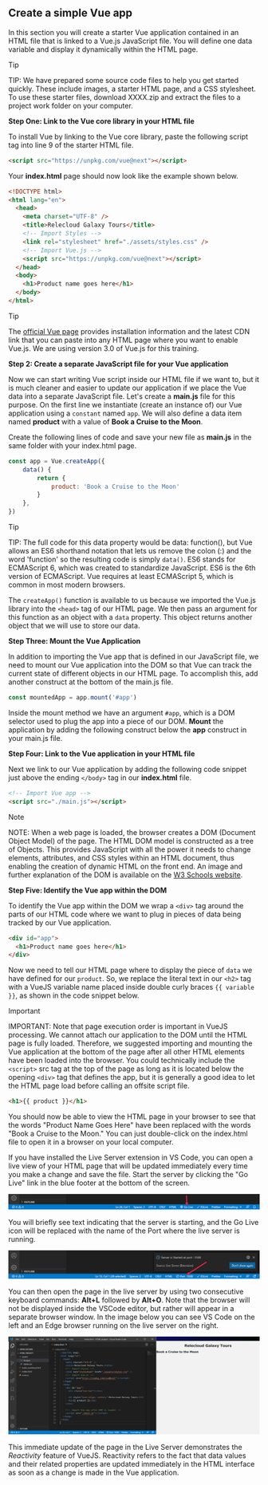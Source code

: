 ## Create a simple Vue app

In this section you will create a starter Vue application contained in an HTML file that is linked to a Vue.js JavaScript file. You will define one data variable and display it dynamically within the HTML page.

> [!TIP]
> TIP: We have prepared some source code files to help you get started quickly. These include images, a starter HTML page, and a CSS stylesheet. To use these starter files, download XXXX.zip and extract the files to a project work folder on your computer.

**Step One: Link to the Vue core library in your HTML file**

To install Vue by linking to the Vue core library, paste the following script tag into line 9 of the starter HTML file.

```html
<script src="https://unpkg.com/vue@next"></script>
```
Your **index.html** page should now look like the example shown below.

```html
<!DOCTYPE html>
<html lang="en">
  <head>
    <meta charset="UTF-8" />
    <title>Relecloud Galaxy Tours</title>
    <!-- Import Styles -->
    <link rel="stylesheet" href="./assets/styles.css" />
    <!-- Import Vue.js -->
    <script src="https://unpkg.com/vue@next"></script>
  </head>
  <body>
    <h1>Product name goes here</h1>
  </body>
</html>
```

> [!TIP]
>The [official Vue page](https://vuejs.org/v2/guide/installation.html) provides installation information and the latest CDN link that you can paste into any HTML page where you want to enable Vue.js. We are using version 3.0 of Vue.js for this training. 

**Step 2: Create a separate JavaScript file for your Vue application**

Now we can start writing Vue script inside our HTML file if we want to, but it is much cleaner and easier to update our application if we place the Vue data into a separate JavaScript file. Let's create a **main.js** file for this purpose. On the first line we instantiate (create an instance of) our Vue application using a `constant` named `app`. We will also define a data item named **product** with a value of **Book a Cruise to the Moon**.

Create the following lines of code and save your new file as **main.js** in the same folder with your index.html page.

```javascript
const app = Vue.createApp({
    data() {
        return {
            product: 'Book a Cruise to the Moon'
        }
    },
})
```

> [!TIP]
> TIP: The full code for this data property would be data: function(), but Vue allows an ES6 shorthand notation that lets us remove the colon (:) and the word 'function' so the resulting code is simply `data()`. ES6 stands for ECMAScript 6, which was created to standardize JavaScript. ES6 is the 6th version of ECMAScript. Vue requires at least ECMAScript 5, which is common in most modern browsers.

The `createApp()` function is available to us because we imported the Vue.js library into the `<head>` tag of our HTML page. We then pass an argument for this function as an object with a `data` property. This object returns another object that we will use to store our data.

**Step Three: Mount the Vue Application**

In addition to importing the Vue app that is defined in our JavaScript file, we need to mount our Vue application into the DOM so that Vue can track the current state of different objects in our HTML page. To accomplish this, add another construct at the bottom of the main.js file.

```javascript
const mountedApp = app.mount('#app')
```

Inside the mount method we have an argument `#app`, which is a DOM selector used to plug the app into a piece of our DOM. **Mount** the application by adding the following construct below the **app** construct in your main.js file.

**Step Four: Link to the Vue application in your HTML file**

Next we link to our Vue application by adding the following code snippet just above the ending `</body>` tag in our **index.html** file.

```html
<!-- Import Vue app -->
<script src="./main.js"></script>
```

> [!NOTE]
> NOTE: When a web page is loaded, the browser creates a DOM (Document Object Model) of the page. The HTML DOM model is constructed as a tree of Objects. This provides JavaScript with all the power it needs to change elements, attributes, and CSS styles within an HTML document, thus enabling the creation of dynamic HTML on the front end. An image and further explanation of the DOM is available on the [W3 Schools website](https://www.w3schools.com/js/js_htmldom.asp).

**Step Five: Identify the Vue app within the DOM**

To identify the Vue app within the DOM we wrap a `<div>` tag around the parts of our HTML code where we want to plug in pieces of data being tracked by our Vue application.

```html
<div id="app">
  <h1>Product name goes here</h1>
</div>
```

Now we need to tell our HTML page where to display the piece of `data` we have defined for our `product`. So, we replace the literal text in our `<h2>` tag with a VueJS variable name placed inside double curly braces `{{ variable }}`, as shown in the code snippet below.

> [!IMPORTANT]
> IMPORTANT: Note that page execution order is important in VueJS processing. We cannot attach our application to the DOM until the HTML page is fully loaded. Therefore, we suggested importing and mounting the Vue application at the bottom of the page after all other HTML elements have been loaded into the browser. You could technically include the `<script>` src tag at the top of the page as long as it is located below the opening `<div>` tag that defines the app, but it is generally a good idea to let the HTML page load before calling an offsite script file.

```html
<h1>{{ product }}</h1>
```

You should now be able to view the HTML page in your browser to see that the words "Product Name Goes Here" have been replaced with the words "Book a Cruise to the Moon." You can just double-click on the index.html file to open it in a browser on your local computer.

If you have installed the Live Server extension in VS Code, you can open a live view of your HTML page that will be updated immediately every time you make a change and save the file. Start the server by clicking the "Go Live" link in the blue footer at the bottom of the screen.

![Image of the footer area in the bottom of the VS Code application prior to starting the Go Live server.](../media/liveserver_golive.png)


You will briefly see text indicating that the server is starting, and the Go Live icon will be replaced with the name of the Port where the live server is running.

![Image of the footer area in the bottom of the VS Code application after starting the Go Live server.](../media/liveserver_port.png)


You can then open the page in the live server by using two consecutive keyboard commands: **Alt+L** followed by **Alt+O**. Note that the browser will not be displayed inside the VSCode editor, but rather will appear in a separate browser window. In the image below you can see VS Code on the left and an Edge browser running on the live server on the right.

![Side-by-side images showing the VS Code application on the left with an open HTML file, and the same HTML page on the right displayed in a Microsoft Edge browser running on a live server.](../media/vscode_liveserver.png)


This immediate update of the page in the Live Server demonstrates the *Reactivity* feature of VueJS. Reactivity refers to the fact that data values and their related properties are updated immediately in the HTML interface as soon as a change is made in the Vue application.
